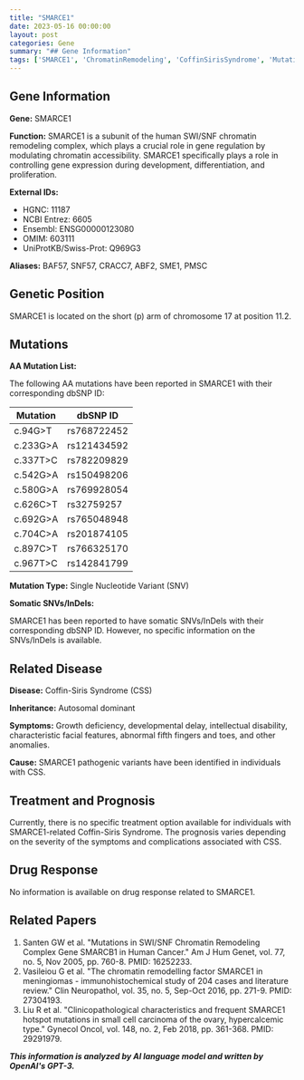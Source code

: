 ```yaml
---
title: "SMARCE1"
date: 2023-05-16 00:00:00
layout: post
categories: Gene
summary: "## Gene Information"
tags: ['SMARCE1', 'ChromatinRemodeling', 'CoffinSirisSyndrome', 'Mutation', 'AutosomalDominant', 'DevelopmentalDelay', 'IntellectualDisability', 'Prognosis']
---
```


## Gene Information

**Gene:** SMARCE1

**Function:** SMARCE1 is a subunit of the human SWI/SNF chromatin remodeling complex, which plays a crucial role in gene regulation by modulating chromatin accessibility. SMARCE1 specifically plays a role in controlling gene expression during development, differentiation, and proliferation.

**External IDs:** 
- HGNC: 11187
- NCBI Entrez: 6605
- Ensembl: ENSG00000123080
- OMIM: 603111
- UniProtKB/Swiss-Prot: Q969G3

**Aliases:** BAF57, SNF57, CRACC7, ABF2, SME1, PMSC

## Genetic Position

SMARCE1 is located on the short (p) arm of chromosome 17 at position 11.2.

## Mutations

**AA Mutation List:**

The following AA mutations have been reported in SMARCE1 with their corresponding dbSNP ID:

| Mutation | dbSNP ID |
| --- | --- |
| c.94G>T | rs768722452 |
| c.233G>A | rs121434592 |
| c.337T>C | rs782209829 |
| c.542G>A | rs150498206 |
| c.580G>A | rs769928054 |
| c.626C>T | rs32759257 |
| c.692G>A | rs765048948 |
| c.704C>A | rs201874105 |
| c.897C>T | rs766325170 |
| c.967T>C | rs142841799 |

**Mutation Type:** Single Nucleotide Variant (SNV)

**Somatic SNVs/InDels:**

SMARCE1 has been reported to have somatic SNVs/InDels with their corresponding dbSNP ID. However, no specific information on the SNVs/InDels is available.

## Related Disease

**Disease:** Coffin-Siris Syndrome (CSS)

**Inheritance:** Autosomal dominant

**Symptoms:** Growth deficiency, developmental delay, intellectual disability, characteristic facial features, abnormal fifth fingers and toes, and other anomalies.

**Cause:** SMARCE1 pathogenic variants have been identified in individuals with CSS.

## Treatment and Prognosis

Currently, there is no specific treatment option available for individuals with SMARCE1-related Coffin-Siris Syndrome. The prognosis varies depending on the severity of the symptoms and complications associated with CSS.

## Drug Response

No information is available on drug response related to SMARCE1.

## Related Papers

1. Santen GW et al. "Mutations in SWI/SNF Chromatin Remodeling Complex Gene SMARCB1 in Human Cancer." Am J Hum Genet, vol. 77, no. 5, Nov 2005, pp. 760-8. PMID: 16252233.
2. Vasileiou G et al. "The chromatin remodelling factor SMARCE1 in meningiomas - immunohistochemical study of 204 cases and literature review." Clin Neuropathol, vol. 35, no. 5, Sep-Oct 2016, pp. 271-9. PMID: 27304193.
3. Liu R et al. "Clinicopathological characteristics and frequent SMARCE1 hotspot mutations in small cell carcinoma of the ovary, hypercalcemic type." Gynecol Oncol, vol. 148, no. 2, Feb 2018, pp. 361-368. PMID: 29291979.

**_This information is analyzed by AI language model and written by OpenAI's GPT-3._**